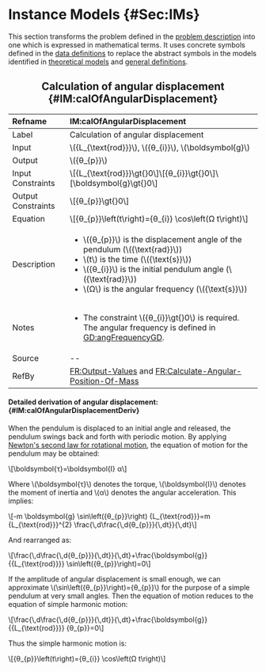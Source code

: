 # Instance Models {#Sec:IMs}

This section transforms the problem defined in the [problem description](./SecProbDesc.md#Sec:ProbDesc) into one which is expressed in mathematical terms. It uses concrete symbols defined in the [data definitions](./SecDDs.md#Sec:DDs) to replace the abstract symbols in the models identified in [theoretical models](./SecTMs.md#Sec:TMs) and [general definitions](./SecGDs.md#Sec:GDs).

<div align="center">

## Calculation of angular displacement {#IM:calOfAngularDisplacement}

</div>

|Refname           |IM:calOfAngularDisplacement                                                                                                                                                                                                                                                         |
|:-----------------|:-----------------------------------------------------------------------------------------------------------------------------------------------------------------------------------------------------------------------------------------------------------------------------------|
|Label             |Calculation of angular displacement                                                                                                                                                                                                                                                 |
|Input             |\\({L\_{\text{rod}}}\\), \\({θ\_{i}}\\), \\(\boldsymbol{g}\\)                                                                                                                                                                                                                       |
|Output            |\\({θ\_{p}}\\)                                                                                                                                                                                                                                                                      |
|Input Constraints |\\[{L\_{\text{rod}}}\gt{}0\\]\\[{θ\_{i}}\gt{}0\\]\\[\boldsymbol{g}\gt{}0\\]                                                                                                                                                                                                         |
|Output Constraints|\\[{θ\_{p}}\gt{}0\\]                                                                                                                                                                                                                                                                |
|Equation          |\\[{θ\_{p}}\left(t\right)={θ\_{i}} \cos\left(Ω t\right)\\]                                                                                                                                                                                                                          |
|Description       |<ul><li>\\({θ\_{p}}\\) is the displacement angle of the pendulum (\\({\text{rad}}\\))</li><li>\\(t\\) is the time (\\({\text{s}}\\))</li><li>\\({θ\_{i}}\\) is the initial pendulum angle (\\({\text{rad}}\\))</li><li>\\(Ω\\) is the angular frequency (\\({\text{s}}\\))</li></ul>|
|Notes             |<ul><li>The constraint \\({θ\_{i}}\gt{}0\\) is required. The angular frequency is defined in [GD:angFrequencyGD](./SecGDs.md#GD:angFrequencyGD).</li></ul>                                                                                                                          |
|Source            |--                                                                                                                                                                                                                                                                                  |
|RefBy             |[FR:Output-Values](./SecFRs.md#outputValues) and [FR:Calculate-Angular-Position-Of-Mass](./SecFRs.md#calcAngPos)                                                                                                                                                                    |

#### Detailed derivation of angular displacement: {#IM:calOfAngularDisplacementDeriv}

When the pendulum is displaced to an initial angle and released, the pendulum swings back and forth with periodic motion. By applying [Newton's second law for rotational motion](./SecTMs.md#TM:NewtonSecLawRotMot), the equation of motion for the pendulum may be obtained:

\\[\boldsymbol{τ}=\boldsymbol{I} α\\]

Where \\(\boldsymbol{τ}\\) denotes the torque, \\(\boldsymbol{I}\\) denotes the moment of inertia and \\(α\\) denotes the angular acceleration. This implies:

\\[-m \boldsymbol{g} \sin\left({θ\_{p}}\right) {L\_{\text{rod}}}=m {L\_{\text{rod}}}^{2} \frac{\\,d\frac{\\,d{θ\_{p}}}{\\,dt}}{\\,dt}\\]

And rearranged as:

\\[\frac{\\,d\frac{\\,d{θ\_{p}}}{\\,dt}}{\\,dt}+\frac{\boldsymbol{g}}{{L\_{\text{rod}}}} \sin\left({θ\_{p}}\right)=0\\]

If the amplitude of angular displacement is small enough, we can approximate \\(\sin\left({θ\_{p}}\right)={θ\_{p}}\\) for the purpose of a simple pendulum at very small angles. Then the equation of motion reduces to the equation of simple harmonic motion:

\\[\frac{\\,d\frac{\\,d{θ\_{p}}}{\\,dt}}{\\,dt}+\frac{\boldsymbol{g}}{{L\_{\text{rod}}}} {θ\_{p}}=0\\]

Thus the simple harmonic motion is:

\\[{θ\_{p}}\left(t\right)={θ\_{i}} \cos\left(Ω t\right)\\]

